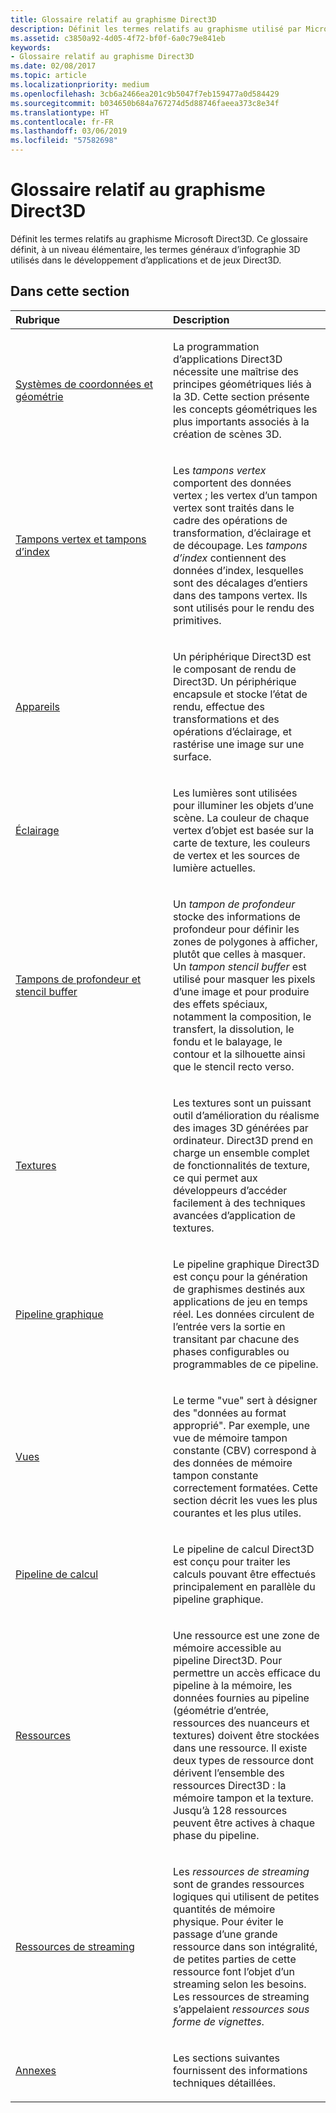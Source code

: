 ```yaml
---
title: Glossaire relatif au graphisme Direct3D
description: Définit les termes relatifs au graphisme utilisé par Microsoft Direct3D.
ms.assetid: c3850a92-4d05-4f72-bf0f-6a0c79e841eb
keywords:
- Glossaire relatif au graphisme Direct3D
ms.date: 02/08/2017
ms.topic: article
ms.localizationpriority: medium
ms.openlocfilehash: 3cb6a2466ea201c9b5047f7eb159477a0d584429
ms.sourcegitcommit: b034650b684a767274d5d88746faeea373c8e34f
ms.translationtype: HT
ms.contentlocale: fr-FR
ms.lasthandoff: 03/06/2019
ms.locfileid: "57582698"
---
```

# <a name="direct3d-graphics-glossary"></a>Glossaire relatif au graphisme Direct3D


Définit les termes relatifs au graphisme Microsoft Direct3D. Ce glossaire définit, à un niveau élémentaire, les termes généraux d’infographie 3D utilisés dans le développement d’applications et de jeux Direct3D.

## <a name="span-idin-this-sectionspanin-this-section"></a><span id="in-this-section"></span>Dans cette section


<table>
<colgroup>
<col width="50%" />
<col width="50%" />
</colgroup>
<thead>
<tr class="header">
<th align="left">Rubrique</th>
<th align="left">Description</th>
</tr>
</thead>
<tbody>
<tr class="odd">
<td align="left"><p><a href="coordinate-systems-and-geometry.md">Systèmes de coordonnées et géométrie</a></p></td>
<td align="left"><p>La programmation d’applications Direct3D nécessite une maîtrise des principes géométriques liés à la 3D. Cette section présente les concepts géométriques les plus importants associés à la création de scènes 3D.</p></td>
</tr>
<tr class="even">
<td align="left"><p><a href="vertex-and-index-buffers.md">Tampons vertex et tampons d’index</a></p></td>
<td align="left"><p>Les <em>tampons vertex</em> comportent des données vertex ; les vertex d’un tampon vertex sont traités dans le cadre des opérations de transformation, d’éclairage et de découpage. Les <em>tampons d’index</em> contiennent des données d’index, lesquelles sont des décalages d’entiers dans des tampons vertex. Ils sont utilisés pour le rendu des primitives.</p></td>
</tr>
<tr class="odd">
<td align="left"><p><a href="devices.md">Appareils</a></p></td>
<td align="left"><p>Un périphérique Direct3D est le composant de rendu de Direct3D. Un périphérique encapsule et stocke l’état de rendu, effectue des transformations et des opérations d’éclairage, et rastérise une image sur une surface.</p></td>
</tr>
<tr class="even">
<td align="left"><p><a href="lights-and-materials.md">Éclairage</a></p></td>
<td align="left"><p>Les lumières sont utilisées pour illuminer les objets d’une scène. La couleur de chaque vertex d’objet est basée sur la carte de texture, les couleurs de vertex et les sources de lumière actuelles.</p></td>
</tr>
<tr class="odd">
<td align="left"><p><a href="depth-and-stencil-buffers.md">Tampons de profondeur et stencil buffer</a></p></td>
<td align="left"><p>Un <em>tampon de profondeur</em> stocke des informations de profondeur pour définir les zones de polygones à afficher, plutôt que celles à masquer. Un <em>tampon stencil buffer</em> est utilisé pour masquer les pixels d’une image et pour produire des effets spéciaux, notamment la composition, le transfert, la dissolution, le fondu et le balayage, le contour et la silhouette ainsi que le stencil recto verso.</p></td>
</tr>
<tr class="even">
<td align="left"><p><a href="textures.md">Textures</a></p></td>
<td align="left"><p>Les textures sont un puissant outil d’amélioration du réalisme des images 3D générées par ordinateur. Direct3D prend en charge un ensemble complet de fonctionnalités de texture, ce qui permet aux développeurs d’accéder facilement à des techniques avancées d’application de textures.</p></td>
</tr>
<tr class="odd">
<td align="left"><p><a href="graphics-pipeline.md">Pipeline graphique</a></p></td>
<td align="left"><p>Le pipeline graphique Direct3D est conçu pour la génération de graphismes destinés aux applications de jeu en temps réel. Les données circulent de l’entrée vers la sortie en transitant par chacune des phases configurables ou programmables de ce pipeline.</p></td>
</tr>
<tr class="even">
<td align="left"><p><a href="views.md">Vues</a></p></td>
<td align="left"><p>Le terme &quot;vue&quot; sert à désigner des &quot;données au format approprié&quot;. Par exemple, une vue de mémoire tampon constante (CBV) correspond à des données de mémoire tampon constante correctement formatées. Cette section décrit les vues les plus courantes et les plus utiles.</p></td>
</tr>
<tr class="odd">
<td align="left"><p><a href="compute-pipeline.md">Pipeline de calcul</a></p></td>
<td align="left"><p>Le pipeline de calcul Direct3D est conçu pour traiter les calculs pouvant être effectués principalement en parallèle du pipeline graphique.</p></td>
</tr>
<tr class="even">
<td align="left"><p><a href="resources.md">Ressources</a></p></td>
<td align="left"><p>Une ressource est une zone de mémoire accessible au pipeline Direct3D. Pour permettre un accès efficace du pipeline à la mémoire, les données fournies au pipeline (géométrie d’entrée, ressources des nuanceurs et textures) doivent être stockées dans une ressource. Il existe deux types de ressource dont dérivent l’ensemble des ressources Direct3D : la mémoire tampon et la texture. Jusqu’à 128 ressources peuvent être actives à chaque phase du pipeline.</p></td>
</tr>
<tr class="odd">
<td align="left"><p><a href="streaming-resources.md">Ressources de streaming</a></p></td>
<td align="left"><p>Les <em>ressources de streaming</em> sont de grandes ressources logiques qui utilisent de petites quantités de mémoire physique. Pour éviter le passage d’une grande ressource dans son intégralité, de petites parties de cette ressource font l’objet d’un streaming selon les besoins. Les ressources de streaming s’appelaient <em>ressources sous forme de vignettes</em>.</p></td>
</tr>
<tr class="even">
<td align="left"><p><a href="appendix.md">Annexes</a></p></td>
<td align="left"><p>Les sections suivantes fournissent des informations techniques détaillées.</p></td>
</tr>
</tbody>
</table>

 

 

 
